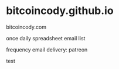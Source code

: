 # bitcoincody.github.io
bitcoincody.com

once daily spreadsheet email list

frequency email delivery: patreon

test
